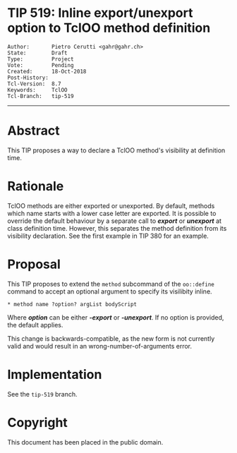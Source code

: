# TIP 519: Inline export/unexport option to TclOO method definition
	Author:       Pietro Cerutti <gahr@gahr.ch>
	State:        Draft
	Type:         Project
	Vote:         Pending
	Created:      18-Oct-2018
	Post-History:
	Tcl-Version:  8.7
	Keywords:     TclOO
	Tcl-Branch:   tip-519
----

# Abstract

This TIP proposes a way to declare a TclOO method's visibility at definition
time.

# Rationale

TclOO methods are either exported or unexported. By default, methods which name
starts with a lower case letter are exported.  It is possible to override the
default behaviour by a separate call to ***export*** or ***unexport*** at class
definition time. However, this separates the method definition from its
visibility declaration. See the first example in TIP 380 for an example.

# Proposal

This TIP proposes to extend the `method` subcommand of the `oo::define` command
to accept an optional argument to specify its visilibity inline.

    * method name ?option? argList bodyScript

Where ***option*** can be either ***-export*** or ***-unexport***. If no option
is provided, the default applies.

This change is backwards-compatible, as the new form is not currently valid and
would result in an wrong-number-of-arguments error.

# Implementation

See the `tip-519` branch.

# Copyright

This document has been placed in the public domain.
